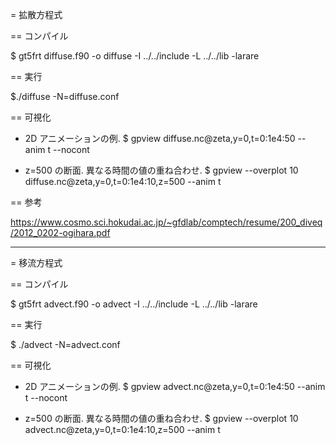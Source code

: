 
= 拡散方程式

== コンパイル

$ gt5frt diffuse.f90 -o diffuse  -I ../../include -L ../../lib -larare

== 実行

$./diffuse -N=diffuse.conf

== 可視化

* 2D アニメーションの例.
  $ gpview diffuse.nc@zeta,y=0,t=0:1e4:50 --anim t --nocont

* z=500 の断面. 異なる時間の値の重ね合わせ.
  $ gpview --overplot 10 diffuse.nc@zeta,y=0,t=0:1e4:10,z=500 --anim t

== 参考

https://www.cosmo.sci.hokudai.ac.jp/~gfdlab/comptech/resume/200_diveq/2012_0202-ogihara.pdf

-----------------------------------------------------

= 移流方程式

== コンパイル

$ gt5frt advect.f90 -o advect  -I ../../include -L ../../lib -larare

== 実行

$ ./advect -N=advect.conf

== 可視化

* 2D アニメーションの例.
  $ gpview advect.nc@zeta,y=0,t=0:1e4:50 --anim t --nocont

* z=500 の断面. 異なる時間の値の重ね合わせ.
  $ gpview --overplot 10 advect.nc@zeta,y=0,t=0:1e4:10,z=500 --anim t

